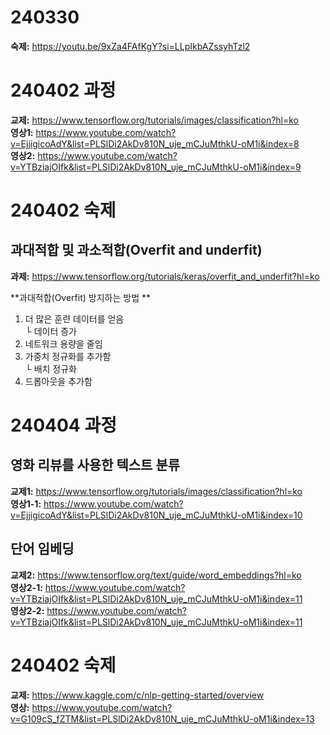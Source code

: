 # 240330 
**숙제:** https://youtu.be/9xZa4FAfKgY?si=LLpIkbAZssyhTzl2

# 240402 과정
**교제:** https://www.tensorflow.org/tutorials/images/classification?hl=ko   
**영상1:** https://www.youtube.com/watch?v=EjjigicoAdY&list=PLSlDi2AkDv810N_uje_mCJuMthkU-oM1i&index=8   
**영상2:** https://www.youtube.com/watch?v=YTBziajOIfk&list=PLSlDi2AkDv810N_uje_mCJuMthkU-oM1i&index=9   
# 240402 숙제
## 과대적합 및 과소적합(Overfit and underfit)
**과제:** https://www.tensorflow.org/tutorials/keras/overfit_and_underfit?hl=ko   

**과대적합(Overfit) 방지하는 방법  **
  1. 더 많은 훈련 데이터를 얻음   
     └ 데이터 증가   
  2. 네트워크 용량을 줄임   
  3. 가중치 정규화를 추가함   
     └ 배치 정규화   
  4. 드롭아웃을 추가함

# 240404 과정
## 영화 리뷰를 사용한 텍스트 분류   
**교제1:** https://www.tensorflow.org/tutorials/images/classification?hl=ko   
**영상1-1:** https://www.youtube.com/watch?v=EjjigicoAdY&list=PLSlDi2AkDv810N_uje_mCJuMthkU-oM1i&index=10  
## 단어 임베딩
**교제2:** https://www.tensorflow.org/text/guide/word_embeddings?hl=ko   
**영상2-1:** https://www.youtube.com/watch?v=YTBziajOIfk&list=PLSlDi2AkDv810N_uje_mCJuMthkU-oM1i&index=11  
**영상2-2:** https://www.youtube.com/watch?v=YTBziajOIfk&list=PLSlDi2AkDv810N_uje_mCJuMthkU-oM1i&index=11

# 240402 숙제
**교제:** https://www.kaggle.com/c/nlp-getting-started/overview   
**영상:**  https://www.youtube.com/watch?v=G109cS_fZTM&list=PLSlDi2AkDv810N_uje_mCJuMthkU-oM1i&index=13